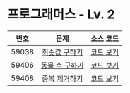 # 프로그래머스 - Lv. 2

|번호|문제|소스 코드|
|:-:|:-:|:-:|
|59038|[최솟값 구하기](https://school.programmers.co.kr/learn/courses/30/lessons/59038)|[코드 보기](https://github.com/kimta2hwan/sql-problem-solving/blob/main/programmers/level2/src/P59038.sql)|
|59406|[동물 수 구하기](https://school.programmers.co.kr/learn/courses/30/lessons/59406)|[코드 보기](https://github.com/kimta2hwan/sql-problem-solving/blob/main/programmers/level2/src/P59406.sql)|
|59408|[중복 제거하기](https://school.programmers.co.kr/learn/courses/30/lessons/59408)|[코드 보기](https://github.com/kimta2hwan/sql-problem-solving/blob/main/programmers/level2/src/P59408.sql)|
